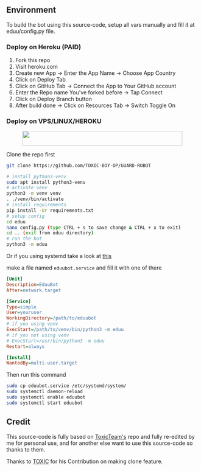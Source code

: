 ## Environment

To build the bot using this source-code, setup all vars manually and fill it at eduu/config.py file.

### Deploy on Heroku (PAID)
1. Fork this repo
2. Visit heroku.com
3. Create new App -> Enter the App Name -> Choose App Country
4. Click on Deploy Tab
5. Click on GitHub Tab -> Connect the App to Your GitHub account
6. Enter the Repo name You've forked before -> Tap Connect
7. Click on Deploy Branch button
8. After build done -> Click on Resources Tab -> Switch Toggle On

### Deploy on VPS/LINUX/HEROKU

<p align="center"><a href="https://dashboard.heroku.com/new?template=https://github.com/TOXIC-BOY-OP/GUARD-ROBOT"> <img src="https://img.shields.io/badge/Deploy%20On%20Heroku-yellow?style=for-the-badge&logo=heroku" width="420" height="38.45"/></a></p>

Clone the repo first
```bash
git clone https://github.com/TOXIC-BOY-OP/GUARD-ROBOT
```

```bash
# install python3-venv
sudo apt install python3-venv
# activate venv
python3 -m venv venv
. ./venv/bin/activate
# install requirements
pip install -Ur requirements.txt
# setup config
cd eduu
nano config.py (type CTRL + s to save change & CTRL + x to exit)
cd .. (exit from eduu directory)
# run the bot
python3 -m eduu
```

Or if you using systemd take a look at [this](https://gist.github.com/Zxce3/584309dade0a72e4eb8423f6fc44e594)

make a file named `eduubot.service` and fill it with one of there

```ini
[Unit]
Description=EduuBot
After=network.target

[Service]
Type=simple
User=youruser
WorkingDirectory=/path/to/eduubot
# if you using venv
ExecStart=/path/to/venv/bin/python3 -m eduu
# if you not using venv
# ExecStart=/usr/bin/python3 -m eduu
Restart=always

[Install]
WantedBy=multi-user.target
```

Then run this command

```bash
sudo cp eduubot.service /etc/systemd/system/
sudo systemctl daemon-reload
sudo systemctl enable eduubot
sudo systemctl start eduubot
```

## Credit

This source-code is fully based on [ToxicTeam's](https://github.com/TOXIC-BOY-OP/GUARD-ROBOT) repo and fully re-edited by me for personal use, and for another else want to use this source-code so thanks to them.

Thanks to [TOXIC](https://github.com/TOXIC-BOY-OP) for his Contribution on making clone feature.
